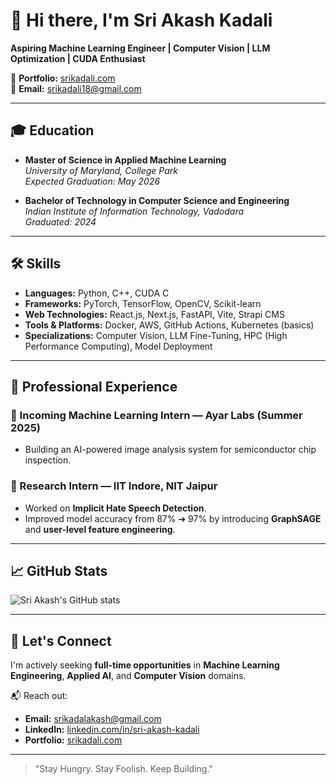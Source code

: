 # 👋 Hi there, I'm Sri Akash Kadali

**Aspiring Machine Learning Engineer | Computer Vision | LLM Optimization | CUDA Enthusiast**

🔗 **Portfolio:** [srikadali.com](https://www.srikadali.com/)  
📧 **Email:** srikadali18@gmail.com

---

## 🎓 Education
- **Master of Science in Applied Machine Learning**  
  *University of Maryland, College Park*  
  *Expected Graduation: May 2026*

- **Bachelor of Technology in Computer Science and Engineering**  
  *Indian Institute of Information Technology, Vadodara*  
  *Graduated: 2024*

---

## 🛠️ Skills

- **Languages:** Python, C++, CUDA C
- **Frameworks:** PyTorch, TensorFlow, OpenCV, Scikit-learn
- **Web Technologies:** React.js, Next.js, FastAPI, Vite, Strapi CMS
- **Tools & Platforms:** Docker, AWS, GitHub Actions, Kubernetes (basics)
- **Specializations:** Computer Vision, LLM Fine-Tuning, HPC (High Performance Computing), Model Deployment

---

## 💼 Professional Experience

### 🔹 Incoming Machine Learning Intern — **Ayar Labs** (Summer 2025)
- Building an AI-powered image analysis system for semiconductor chip inspection.

### 🔹 Research Intern — **IIT Indore**, **NIT Jaipur**
- Worked on **Implicit Hate Speech Detection**.
- Improved model accuracy from 87% ➔ 97% by introducing **GraphSAGE** and **user-level feature engineering**.

---

## 📈 GitHub Stats

![Sri Akash's GitHub stats](https://github-readme-stats.vercel.app/api?username=SriAkashKadali&show_icons=true&theme=default)

---

## 🌟 Let's Connect

I'm actively seeking **full-time opportunities** in **Machine Learning Engineering**, **Applied AI**, and **Computer Vision** domains.

📬 Reach out:  
- **Email:** srikadalakash@gmail.com  
- **LinkedIn:** [linkedin.com/in/sri-akash-kadali](https://www.linkedin.com/in/sri-akash-kadali/)  
- **Portfolio:** [srikadali.com](https://www.srikadali.com/)

---

> "Stay Hungry. Stay Foolish. Keep Building."
